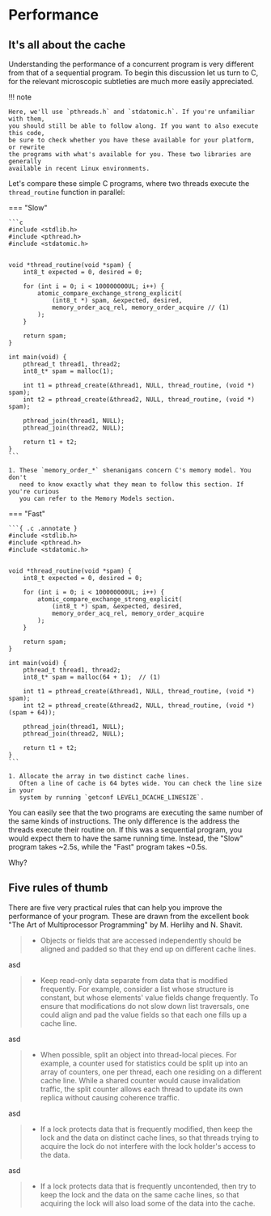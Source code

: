 # Performance

## It's all about the cache

Understanding the performance of a concurrent program is very different from
that of a sequential program. To begin this discussion let us turn to C, for
the relevant microscopic subtleties are much more easily appreciated.

!!! note

    Here, we'll use `pthreads.h` and `stdatomic.h`. If you're unfamiliar with them,
    you should still be able to follow along. If you want to also execute this code,
    be sure to check whether you have these available for your platform, or rewrite
    the programs with what's available for you. These two libraries are generally
    available in recent Linux environments.

Let's compare these simple C programs, where two threads execute the
`thread_routine` function in parallel:

=== "Slow"

    ```c
    #include <stdlib.h>
    #include <pthread.h>
    #include <stdatomic.h>
    
    
    void *thread_routine(void *spam) {
        int8_t expected = 0, desired = 0;
    
        for (int i = 0; i < 100000000UL; i++) {
            atomic_compare_exchange_strong_explicit(
                (int8_t *) spam, &expected, desired,
                memory_order_acq_rel, memory_order_acquire // (1)
            );
        }
    
        return spam;
    }
    
    int main(void) {
        pthread_t thread1, thread2;
        int8_t* spam = malloc(1);
    
        int t1 = pthread_create(&thread1, NULL, thread_routine, (void *) spam);
        int t2 = pthread_create(&thread2, NULL, thread_routine, (void *) spam);
    
        pthread_join(thread1, NULL);
        pthread_join(thread2, NULL);
    
        return t1 + t2;
    }
    ```

    1. These `memory_order_*` shenanigans concern C's memory model. You don't
       need to know exactly what they mean to follow this section. If you're curious
       you can refer to the Memory Models section.

=== "Fast"

    ```{ .c .annotate }
    #include <stdlib.h>
    #include <pthread.h>
    #include <stdatomic.h>
    
    
    void *thread_routine(void *spam) {
        int8_t expected = 0, desired = 0;
    
        for (int i = 0; i < 100000000UL; i++) {
            atomic_compare_exchange_strong_explicit(
                (int8_t *) spam, &expected, desired,
                memory_order_acq_rel, memory_order_acquire
            );
        }
    
        return spam;
    }
    
    int main(void) {
        pthread_t thread1, thread2;
        int8_t* spam = malloc(64 + 1);  // (1)
    
        int t1 = pthread_create(&thread1, NULL, thread_routine, (void *) spam);
        int t2 = pthread_create(&thread2, NULL, thread_routine, (void *) (spam + 64));
    
        pthread_join(thread1, NULL);
        pthread_join(thread2, NULL);
    
        return t1 + t2;
    }
    ```

    1. Allocate the array in two distinct cache lines.
       Often a line of cache is 64 bytes wide. You can check the line size in your
       system by running `getconf LEVEL1_DCACHE_LINESIZE`.

You can easily see that the two programs are executing the same number of the
same kinds of instructions. The only difference is the address the threads
execute their routine on. If this was a sequential program, you would expect
them to have the same running time. Instead, the "Slow" program takes ~2.5s,
while the "Fast" program takes ~0.5s.

Why?

## Five rules of thumb

There are five very practical rules that can help you improve the performance of
your program. These are drawn from the excellent book "The Art of Multiprocessor
Programming" by M. Herlihy and N. Shavit.

> - Objects or fields that are accessed independently should be aligned and
    padded so that they end up on different cache lines.

asd

> - Keep read-only data separate from data that is modified frequently. For
    example, consider a list whose structure is constant, but whose elements' value
    fields change frequently. To ensure that modifications do not slow down list
    traversals, one could align and pad the value fields so that each one fills up a
    cache line.

asd

> - When possible, split an object into thread-local pieces. For example, a
    counter used for statistics could be split up into an array of counters, one per
    thread, each one residing on a different cache line. While a shared counter
    would cause invalidation traffic, the split counter allows each thread to update
    its own replica without causing coherence traffic.

asd

> - If a lock protects data that is frequently modified, then keep the lock and
    the data on distinct cache lines, so that threads trying to acquire the lock do
    not interfere with the lock holder's access to the data.

asd

> - If a lock protects data that is frequently uncontended, then try to keep the
    lock and the data on the same cache lines, so that acquiring the lock will also
    load some of the data into the cache.
